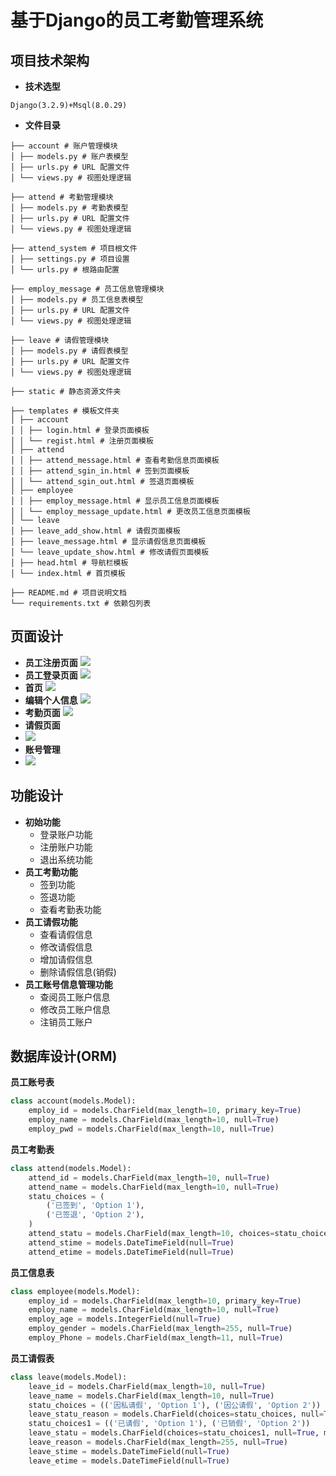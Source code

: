 # 基于Django的员工考勤管理系统
## 项目技术架构
- **技术选型**
```
Django(3.2.9)+Msql(8.0.29)
```
- **文件目录**
```
├── account # 账户管理模块
│ ├── models.py # 账户表模型
│ ├── urls.py # URL 配置文件
│ └── views.py # 视图处理逻辑

├── attend # 考勤管理模块
│ ├── models.py # 考勤表模型
│ ├── urls.py # URL 配置文件
│ └── views.py # 视图处理逻辑

├── attend_system # 项目根文件
│ ├── settings.py # 项目设置
│ └── urls.py # 根路由配置

├── employ_message # 员工信息管理模块
│ ├── models.py # 员工信息表模型
│ ├── urls.py # URL 配置文件
│ └── views.py # 视图处理逻辑

├── leave # 请假管理模块
│ ├── models.py # 请假表模型
│ ├── urls.py # URL 配置文件
│ └── views.py # 视图处理逻辑

├── static # 静态资源文件夹

├── templates # 模板文件夹
│ ├── account
│ │ ├── login.html # 登录页面模板
│ │ └── regist.html # 注册页面模板
│ ├── attend
│ │ ├── attend_message.html # 查看考勤信息页面模板
│ │ ├── attend_sgin_in.html # 签到页面模板
│ │ └── attend_sgin_out.html # 签退页面模板
│ ├── employee
│ │ ├── employ_message.html # 显示员工信息页面模板
│ │ └── employ_message_update.html # 更改员工信息页面模板
│ └── leave
│ ├── leave_add_show.html # 请假页面模板
│ ├── leave_message.html # 显示请假信息页面模板
│ └── leave_update_show.html # 修改请假页面模板
│ ├── head.html # 导航栏模板
│ └── index.html # 首页模板

├── README.md # 项目说明文档
└── requirements.txt # 依赖包列表
```
## 页面设计
- **员工注册页面**
![](/素材/员工注册页面.jpg)
- **员工登录页面**
![](/素材/员工登录页面.jpg)
- **首页**
![](/素材/首页.jpg)
- **编辑个人信息**
![](/素材/编辑个人信息.jpg)
- **考勤页面**
![](/素材/考勤页面.jpg)
- **请假页面**
- ![](/素材/请假页面.jpg)
- **账号管理**
- ![](/素材/账号管理.jpg)
## 功能设计
- **初始功能**
  - 登录账户功能
  - 注册账户功能
  - 退出系统功能
- **员工考勤功能**
  - 签到功能
  - 签退功能
  - 查看考勤表功能
- **员工请假功能**
  - 查看请假信息
  - 修改请假信息
  - 增加请假信息
  - 删除请假信息(销假)
- **员工账号信息管理功能**
  - 查阅员工账户信息
  - 修改员工账户信息
  - 注销员工账户
## 数据库设计(ORM)
**员工账号表**
```python
class account(models.Model):
    employ_id = models.CharField(max_length=10, primary_key=True)
    employ_name = models.CharField(max_length=10, null=True)
    employ_pwd = models.CharField(max_length=10, null=True)
```
**员工考勤表**
```python
class attend(models.Model):
    attend_id = models.CharField(max_length=10, null=True)
    attend_name = models.CharField(max_length=10, null=True)
    statu_choices = (
        ('已签到', 'Option 1'),
        ('已签退', 'Option 2'),
    )
    attend_statu = models.CharField(max_length=10, choices=statu_choices, null=True)
    attend_stime = models.DateTimeField(null=True)
    attend_etime = models.DateTimeField(null=True)
```
**员工信息表**
```python
class employee(models.Model):
    employ_id = models.CharField(max_length=10, primary_key=True)
    employ_name = models.CharField(max_length=10, null=True)
    employ_age = models.IntegerField(null=True)
    employ_gender = models.CharField(max_length=255, null=True)
    employ_Phone = models.CharField(max_length=11, null=True)
```
**员工请假表**
```python
class leave(models.Model):
    leave_id = models.CharField(max_length=10, null=True)
    leave_name = models.CharField(max_length=10, null=True)
    statu_choices = (('因私请假', 'Option 1'), ('因公请假', 'Option 2'))
    leave_statu_reason = models.CharField(choices=statu_choices, null=True, max_length=10)
    statu_choices1 = (('已请假', 'Option 1'), ('已销假', 'Option 2'))
    leave_statu = models.CharField(choices=statu_choices1, null=True, max_length=10)
    leave_reason = models.CharField(max_length=255, null=True)
    leave_stime = models.DateTimeField(null=True)
    leave_etime = models.DateTimeField(null=True)
```